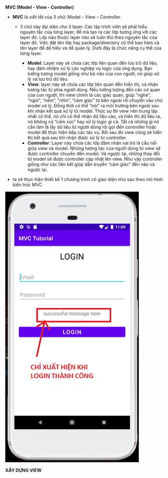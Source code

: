 __MVC (Model - View - Controller)__

- __MVC__ là viết tắt của 3 chữ: Model – View – Controller.

	- 3 chữ này đại diện cho 3 layer. Các lập trình viên sẽ phải hiểu nguyên tắc của từng layer, để mà tạo ra các lớp tương ứng với các layer đó. Lớp nào thuộc layer nào sẽ tuân thủ theo nguyên tắc của layer đó. Việc đặt tên lớp hay package/directory có thể bao hàm cả tên layer để dễ hiểu và dễ quản lý. Dưới đây là chức năng cụ thể của từng layer.

		- __Model__: Layer này sẽ chứa các lớp liên quan đến lưu trữ dữ liệu, hay đảm nhiệm xử lý các nghiệp vụ logic của ứng dụng. Bạn tưởng tượng model giống như bộ não của con người, nó giúp xử lý và lưu trữ dữ liệu.
		- __View__: layer này sẽ chứa các lớp liên quan đến hiển thị, và nhận tương tác từ phía người dùng. Nếu tưởng tượng đến các cơ quan của con người, thì view chính là các giác quan, giúp “nghe”, “ngửi”, “nếm”, “nhìn”, “cảm giác” từ bên ngoài rồi chuyển vào cho model xử lý. Đồng thời có thể “nói” ra môi trường bên ngoài sau khi nhận kết quả xử lý từ model. Thực sự thì view nên trung lập nhất có thể, nó chỉ có thể nhận dữ liệu vào, và hiển thị dữ liệu ra, nó không có “cảm xúc” hay xử lý logic gì cả. Tất cả những gì nó cần làm là lấy dữ liệu từ người dùng rồi gọi đến controller hoặc model để thực hiện tiếp các tác vụ. Rồi sau đó view cũng sẽ hiển thị kết quả sau khi nhận được xử lý từ controller.
		- __Controller__: Layer này chứa các lớp đảm nhận vai trò là cầu nối giữa view và model. Những tương tác của người dùng từ view sẽ được controller chuyển đến model. Và ngược lại, những thay đổi từ model sẽ được controller cập nhật lên view. Như vậy controller giống như các liên kết giúp dẫn truyền “cảm giác” đến não và ngược lại.

- ta sẽ thực hiện thiết kế 1 chương trình có giao diện như sau theo mô hình kiến trúc MVC

<img src="https://github.com/hienqp/Ngay047-ArchitecturePattern-MVCTutorial/blob/main/UI_SAMPLE.png">

__XÂY DỰNG VIEW__